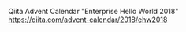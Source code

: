 Qiita Advent Calendar
"Enterprise Hello World 2018"
https://qiita.com/advent-calendar/2018/ehw2018

